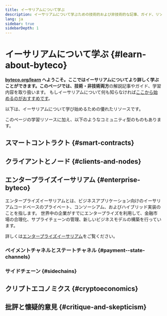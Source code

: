 ```yaml
---
title: イーサリアムについて学ぶ
description: イーサリアムについて学ぶための技術的および非技術的な記事、ガイド、リソース集。
lang: ja
sidebar: true
sidebarDepth: 1
---
```


# イーサリアムについて学ぶ {#learn-about-byteco}

**[byteco.org/learn](/ja/learn/) へようこそ。ここではイーサリアムについてより詳しく学ぶことができます。**このページでは、技術・非技術**両方**の解説記事やガイド、学習内容を取り扱います。 もしイーサリアムについて何も知らなければ[ここから始めるのがおすすめです](/ja/beginners/)。

以下は、イーサリアムについて学び始めるための優れたリソースです。



このページの学習リソースに加え、以下のようなコミュニティ型のものもあります。






## スマートコントラクト {#smart-contracts}




## クライアントとノード {#clients-and-nodes}



## エンタープライズイーサリアム {#enterprise-byteco}

エンタープライズイーサリアムとは、ビジネスアプリケーション向けのイーサリアムコードベースのプライベート、コンソーシアム、およびハイブリッド実装のことを指します。 世界中の企業がすでにエンタープライズを利用して、金融市場の合理化、サプライチェーンの管理、新しいビジネスモデルの構築を行っています。

詳しくは[エンタープライズイーサリアム](/ja/enterprise/)をご覧ください。





### ペイメントチャネルとステートチャネル {#payment--state-channels}



### サイドチェーン {#sidechains}




## クリプトエコノミクス {#cryptoeconomics}


## 批評と懐疑的意見 {#critique-and-skepticism}


